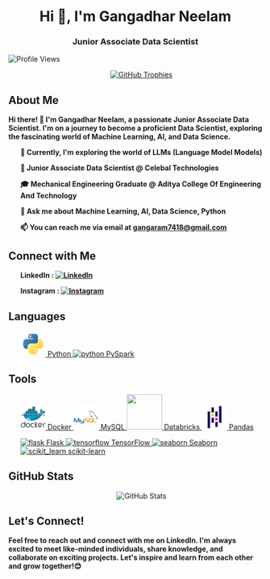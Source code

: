 <h1 align="center">Hi 👋, I'm Gangadhar Neelam</h1>
<h3 align="center">Junior Associate Data Scientist</h3>

<p align="left"> <img src="https://komarev.com/ghpvc/?username=GangadharNeelam&label=Profile%20views&color=0e75b6&style=flat" alt="Profile Views" /> </p>

<ul>
<p align="center">
  <a href="https://github.com/ryo-ma/github-profile-trophy">
    <img src="https://github-profile-trophy.vercel.app/?username=GangadharNeelam" alt="GitHub Trophies" />
  </a>
</p>
</ul>

<h2 align="left">About Me</h2>

<p align="left">
  <b>Hi there! 👋 I'm Gangadhar Neelam, a passionate Junior Associate Data Scientist. I'm on a journey to become a proficient Data Scientist, exploring the fascinating world of Machine Learning, AI, and Data Science.</b>
</p>

<ul>

  <b>🔭 Currently, I'm exploring the world of LLMs (Language Model Models)</b><br>

  <b>🌱 Junior Associate Data Scientist @ Celebal Technologies</b><br>
  
  <b>🎓 Mechanical Engineering Graduate @ Aditya College Of Engineering And Technology</b><br>
  
  <b>💬 Ask me about Machine Learning, AI, Data Science, Python</b><br>
  
  <b>📫 You can reach me via email at <a href="mailto:gangaram7418@gmail.com">gangaram7418@gmail.com</a></b><br>
</ul>

<h2 align="left">Connect with Me</h2>

<ul>
<p align="left">
  <b>LinkedIn :  <a href="https://www.linkedin.com/in/gangadhar-neelam/" target="_blank" rel="noreferrer"><img src="https://raw.githubusercontent.com/rahuldkjain/github-profile-readme-generator/master/src/images/icons/Social/linked-in-alt.svg" alt="LinkedIn" height="30" width="40" /></a></b>
</p>

<p align="left">
  <b>Instagram :  <a href="https://instagram.com/ganga_ram_gr?utm_source=qr&igshid=MzNlNGNkZWQ4Mg==" target="_blank" rel="noreferrer"><img src="https://raw.githubusercontent.com/rahuldkjain/github-profile-readme-generator/master/src/images/icons/Social/instagram.svg" alt="Instagram" height="30" width="40" /></a></b>
</p>
</ul>



<h2 align="left">Languages</h2>
<ul>
<p align="left">
    <a href="https://www.python.org" target="_blank" rel="noreferrer">
        <img src="https://raw.githubusercontent.com/devicons/devicon/master/icons/python/python-original.svg" alt="python" width="50" height="50"/>
        Python
    </a>
      <a href="https://www.python.org" target="_blank" rel="noreferrer">
        <img src="https://upload.wikimedia.org/wikipedia/commons/thumb/f/f3/Apache_Spark_logo.svg/768px-Apache_Spark_logo.svg.png?20210416091439" alt="python" width="50" height="50"/>
        PySpark
    </a>
</p>
</ul>


<h2 align="left">Tools</h2>
<ul>
<p align="left">
  <a href="https://www.docker.com/" target="_blank" rel="noreferrer">
    <img src="https://raw.githubusercontent.com/devicons/devicon/master/icons/docker/docker-original-wordmark.svg" alt="docker" width="50" height="50"/>
    Docker
  </a>
  <a href="https://www.mysql.com/" target="_blank" rel="noreferrer">
    <img src="https://raw.githubusercontent.com/devicons/devicon/master/icons/mysql/mysql-original-wordmark.svg" alt="mysql" width="50" height="50"/>
    MySQL
  </a>
  <a href="https://databricks.com/" target="_blank" rel="noreferrer">
    <img src="https://upload.wikimedia.org/wikipedia/commons/6/63/Databricks_Logo.png?20230109143554" width="70" height="70"/>
    Databricks
  </a>
  <a href="https://pandas.pydata.org/" target="_blank" rel="noreferrer">
    <img src="https://raw.githubusercontent.com/devicons/devicon/2ae2a900d2f041da66e950e4d48052658d850630/icons/pandas/pandas-original.svg" alt="pandas" width="50" height="50"/>
    Pandas
  </a>
</p>

<p align="left">
  <a href="https://flask.palletsprojects.com/" target="_blank" rel="noreferrer">
    <img src="https://www.vectorlogo.zone/logos/pocoo_flask/pocoo_flask-icon.svg" alt="flask" width="50" height="50"/>
    Flask
  </a>
  <a href="https://www.tensorflow.org" target="_blank" rel="noreferrer">
    <img src="https://www.vectorlogo.zone/logos/tensorflow/tensorflow-icon.svg" alt="tensorflow" width="50" height="50"/>
    TensorFlow
  </a>
  <a href="https://seaborn.pydata.org/" target="_blank" rel="noreferrer">
    <img src="https://seaborn.pydata.org/_images/logo-mark-lightbg.svg" alt="seaborn" width="50" height="50"/>
    Seaborn
  </a>
  <a href="https://scikit-learn.org/" target="_blank" rel="noreferrer">
    <img src="https://upload.wikimedia.org/wikipedia/commons/0/05/Scikit_learn_logo_small.svg" alt="scikit_learn" width="50" height="50"/>
    scikit-learn
  </a>
</p>
</ul>


<h2 align="left">GitHub Stats</h2>
<ul>
<p align="center">
  <img src="https://github-readme-stats.vercel.app/api?username=GangadharNeelam&show_icons=true&locale=en" alt="GitHub Stats">
</p>
</ul>

<h2 align="left">Let's Connect!</h2>

<p align="left">
  <b>Feel free to reach out and connect with me on LinkedIn. I'm always excited to meet like-minded individuals, share knowledge, and collaborate on exciting projects. Let's inspire and learn from each other and grow together!😊<b>
</p>
